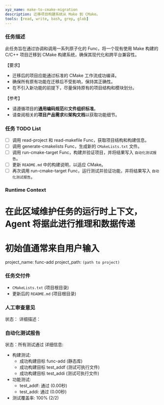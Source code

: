 ```yaml
---
xyz_name: make-to-cmake-migration
description: 迁移项目构建系统从 Make 到 CMake。
tools: [read, write, bash, grep, glob]
---
```


### 任务描述
此任务旨在通过协调和调用一系列原子化的 Func，将一个现有使用 Make 构建的 C/C++ 项目迁移到 CMake 构建系统，确保其现代化和跨平台兼容性。

【要求】
- 迁移后的项目应能通过标准的 CMake 工作流成功编译。
- 确保所有原有功能在迁移后不受影响，保持其正确性。
- 在不引入新功能的前提下，尽量保持原有的项目结构和模块划分。

【参考】
- 请遵循项目的**通用编码规范**和**文件组织标准**。
- 请查阅相关的**项目产品需求**和**架构文档**以获取功能细节。

### 任务 TODO List
- [ ] 调用 read-project 和 read-makefile Func，获取项目结构和构建信息。
- [ ] 调用 generate-cmakelists Func，生成新的 `CMakeLists.txt` 文件。
- [ ] 调用 run-cmake-target Func，构建并验证项目，并将结果写入 `自动化测试报告`。
- [ ] 更新 `README.md` 中的构建说明，以适应 CMake。
- [ ] 再次调用 run-cmake-target Func，运行测试并验证功能，并将结果写入 `自动化测试报告`。

### Runtime Context
# 在此区域维护任务的运行时上下文，Agent 将据此进行推理和数据传递
# 初始值通常来自用户输入
project_name: func-add
project_path: `(path to project)`

### 任务交付件
- `CMakeLists.txt` (项目根目录)
- 更新后的 `README.md` (项目根目录)

### 人工审查意见
状态：
详细描述：

### 自动化测试报告
状态：所有测试通过
详细信息: 
- 构建测试:
  - 成功构建目标 func-add (静态库)
  - 成功构建目标 test_addf (测试可执行文件)
  - 成功构建目标 test_addi (测试可执行文件)
- 功能测试:
  - test_addf: 通过 (0.00秒)
  - test_addi: 通过 (0.00秒)
- 测试覆盖率: 100% (2/2)
